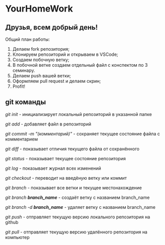 # YourHomeWork

## Друзья, всем добрый день! 
Общий план работы:
1. Делаем fork репозитория;
2. Клонируем репозиторий и открываем в VSCode;
3. Создаем побочную ветку;
4. В побочной ветке создаем отдельный файл с конспектом по 3 семинару.
5. Делаем push вашей ветки;
6. Оформляем pull request и делаем скрин;
7. Profit!

## git команды

*git init* - инициализирует локальный репозиторий в указанной папке

*git add* - добавляет файл в репозиторий

*git commit -m "(комментарий)"* - сохраняет текущее состояние файла с комментарием

*git diff* - показывает отличия текущего файла от сохранённого

*git status* - показывает текущее состояние репозитория

*git log* - показывает журнал всех изменений

*git checkout* - переводит на введёную ветку или коммит

*git branch* - показывает все ветки и текущее местонахождение

*git branch __branch_name__* - создаёт ветку с названием branch_name

*git branch -d __branch_name__* - удаляет ветку с названием branch_name

*git push* - отправляет текущую версию локального репозитория на github

*git pull* - отправляет текущую версию удалённого репозитория на компьютер